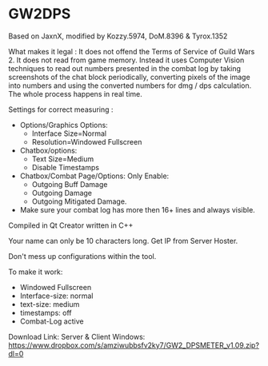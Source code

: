 # GW2DPS
Based on JaxnX, modified by Kozzy.5974, DoM.8396 & Tyrox.1352

What makes it legal : It does not offend the Terms of Service of Guild Wars 2. It does not read from game memory. Instead it uses Computer Vision techniques to read out numbers presented in the combat log by taking screenshots of the chat block periodically, converting pixels of the image into numbers and using the converted numbers for dmg / dps calculation. The whole process happens in real time.

Settings for correct measuring : 
 - Options/Graphics Options: 
    - Interface Size=Normal
    - Resolution=Windowed Fullscreen
 - Chatbox/options: 
    - Text Size=Medium
    - Disable Timestamps
 - Chatbox/Combat Page/Options: Only Enable:
    - Outgoing Buff Damage
    - Outgoing Damage
    - Outgoing Mitigated Damage. 
 - Make sure your combat log has more then 16+ lines and always visible.

Compiled in Qt Creator written in C++

Your name can only be 10 characters long.
Get IP from Server Hoster.

Don't mess up configurations within the tool.

To make it work:
 - Windowed Fullscreen
 - Interface-size: normal
 - text-size: medium
 - timestamps: off
 - Combat-Log active
 
Download Link: Server & Client
Windows: https://www.dropbox.com/s/amziwubbsfv2ky7/GW2_DPSMETER_v1.09.zip?dl=0
